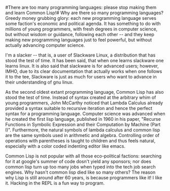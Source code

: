 #There are too many programming languages: please stop making them and learn Common Lisp!# 
Why are there so many programming languages? Greedy money grubbing glory: each new programming language serves some faction's economic and political agenda. It has something to do with millions of young programmers, with fresh degrees in computer science, but without wisdom or guidance, following each other -- and they keep making new programming languages just to feel powerful, but without actually advancing computer science.

I'm a slacker -- that is, a user of Slackware Linux, a distribution that has stood the test of time. It has been said, that when one learns slackware one learns linux. It is also said that slackware is for advanced users; however, IMHO, due to its clear documentation that actually works when one follows it to the tee, Slackware is just as much for users who want to advance in their understanding of gnu linux.

As the second oldest extant programming language, Common Lisp has also stood the test of time. Instead of syntax created at the arbitrary whim of young programmers, John McCarthy noticed that Lambda Calculus already provided a syntax suitable to recursive iteration and hence the perfect syntax for a programming language. Computer science was advanced when he created the first lisp language, published in 1960 in his paper, "Recurse Functions in Symbolic Expression and their Computation by Machine (Part I)". Furthermore, the natural symbols of lambda calculus and common lisp are the same symbols used in arithmetic and algebra. Controlling order of operations with parentheses is taught to children and thus feels natural, especially with a color coded indenting editor like emacs.

Common Lisp is not popular with all those eco-political factions: searching for it at google's summer of code dosn't yield any sponsors; nor does common lisp turn up too many jobs when typed into the tech job search engines. Why hasn't common lisp died like so many others?
The reason why Lisp is still around after 60 years, is because programmers like it! I like it. Hacking in the REPL is a fun way to program.
